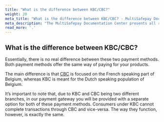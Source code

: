 ```yaml
---
title: "What is the difference between KBC/CBC?"
weight: 20
meta_title: "What is the difference between KBC/CBC? - MultiSafepay Docs"
meta_description: "The MultiSafepay Documentation Center presents all relevant information about our Plugins and API. You can also find support pages for payment methods, tools and general questions as well as the contact details of our Support and Integration Teams."
read_more: '.'
---
```

## What is the difference between KBC/CBC?

Essentially, there is no real difference between these two payment methods. Both payment methods offer the same way of paying for your products. 

The main difference is that [CBC](/payment-methods/banks/cbc) is focused on the French speaking part of Belgium, whereas KBC is meant for the Dutch speaking population of Belgium. 

It’s important to note that, due to KBC and CBC being two different branches, in our payment gateway you will be provided with a separate option for both of these payment methods. Consumers under KBC cannot complete transactions through CBC and vice-versa. The way they function, however, is exactly the same. 
